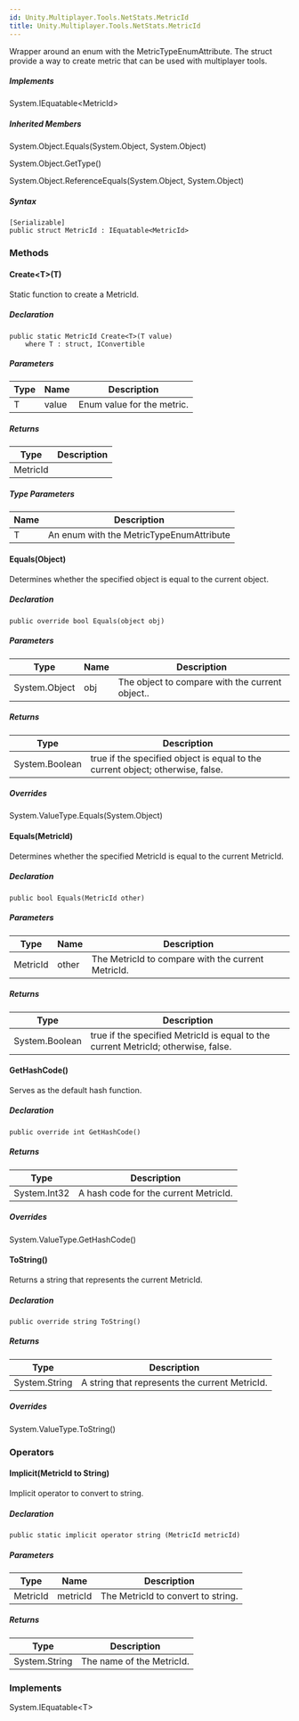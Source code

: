 ```yaml
---
id: Unity.Multiplayer.Tools.NetStats.MetricId
title: Unity.Multiplayer.Tools.NetStats.MetricId
---
```


<div class="markdown level0 summary">

Wrapper around an enum with the MetricTypeEnumAttribute. The struct
provide a way to create metric that can be used with multiplayer tools.

</div>

<div classs="implements">

##### Implements

<div>

System.IEquatable\<MetricId\>

</div>

</div>

<div class="inheritedMembers">

##### Inherited Members

<div>

System.Object.Equals(System.Object, System.Object)

</div>

<div>

System.Object.GetType()

</div>

<div>

System.Object.ReferenceEquals(System.Object, System.Object)

</div>

</div>

##### Syntax

<div class="codewrapper">

``` lang-csharp
[Serializable]
public struct MetricId : IEquatable<MetricId>
```

</div>

### Methods

#### Create\<T\>(T)

<div class="markdown level1 summary">

Static function to create a MetricId.

</div>

<div class="markdown level1 conceptual">

</div>

##### Declaration

<div class="codewrapper">

``` lang-csharp
public static MetricId Create<T>(T value)
    where T : struct, IConvertible
```

</div>

##### Parameters

| Type | Name  | Description                |
|------|-------|----------------------------|
| T    | value | Enum value for the metric. |

##### Returns

| Type     | Description |
|----------|-------------|
| MetricId |             |

##### Type Parameters

| Name | Description                              |
|------|------------------------------------------|
| T    | An enum with the MetricTypeEnumAttribute |

#### Equals(Object)

<div class="markdown level1 summary">

Determines whether the specified object is equal to the current object.

</div>

##### Declaration

<div class="codewrapper">

``` lang-csharp
public override bool Equals(object obj)
```

</div>

##### Parameters

| Type          | Name | Description                                     |
|---------------|------|-------------------------------------------------|
| System.Object | obj  | The object to compare with the current object.. |

##### Returns

| Type           | Description                                                                    |
|----------------|--------------------------------------------------------------------------------|
| System.Boolean | true if the specified object is equal to the current object; otherwise, false. |

##### Overrides

<div>

System.ValueType.Equals(System.Object)

</div>

#### Equals(MetricId)

<div class="markdown level1 summary">

Determines whether the specified MetricId is equal to the current
MetricId.

</div>

##### Declaration

<div class="codewrapper">

``` lang-csharp
public bool Equals(MetricId other)
```

</div>

##### Parameters

| Type     | Name  | Description                                        |
|----------|-------|----------------------------------------------------|
| MetricId | other | The MetricId to compare with the current MetricId. |

##### Returns

| Type           | Description                                                                        |
|----------------|------------------------------------------------------------------------------------|
| System.Boolean | true if the specified MetricId is equal to the current MetricId; otherwise, false. |

#### GetHashCode()

<div class="markdown level1 summary">

Serves as the default hash function.

</div>

##### Declaration

<div class="codewrapper">

``` lang-csharp
public override int GetHashCode()
```

</div>

##### Returns

| Type         | Description                           |
|--------------|---------------------------------------|
| System.Int32 | A hash code for the current MetricId. |

##### Overrides

<div>

System.ValueType.GetHashCode()

</div>

#### ToString()

<div class="markdown level1 summary">

Returns a string that represents the current MetricId.

</div>

<div class="markdown level1 conceptual">

</div>

##### Declaration

<div class="codewrapper">

``` lang-csharp
public override string ToString()
```

</div>

##### Returns

| Type          | Description                                    |
|---------------|------------------------------------------------|
| System.String | A string that represents the current MetricId. |

##### Overrides

<div>

System.ValueType.ToString()

</div>

### Operators

#### Implicit(MetricId to String)

<div class="markdown level1 summary">

Implicit operator to convert to string.

</div>

<div class="markdown level1 conceptual">

</div>

##### Declaration

<div class="codewrapper">

``` lang-csharp
public static implicit operator string (MetricId metricId)
```

</div>

##### Parameters

| Type     | Name     | Description                        |
|----------|----------|------------------------------------|
| MetricId | metricId | The MetricId to convert to string. |

##### Returns

| Type          | Description               |
|---------------|---------------------------|
| System.String | The name of the MetricId. |

### Implements

<div>

System.IEquatable\<T\>

</div>